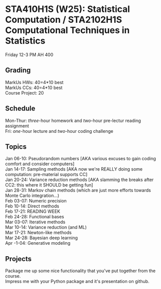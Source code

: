 
# STA410H1S (W25): Statistical Computation / STA2102H1S Computational Techniques in Statistics

Friday 12-3 PM AH 400

## Grading

MarkUs HWs: 40=4\*10 best  
MarkUs CCs: 40=4\*10 best  
Course Project: 20  

## Schedule

Mon-Thur: *three*-hour homework and *two*-hour pre-lectur reading assignment  
Fri: *one*-hour lecture and *two*-hour coding challenge

## Topics

Jan 06-10: Pseudorandom numbers [AKA various excuses to gain coding comfort and consider computers]  
Jan 14-17: Sampling methods [AKA now we're REALLY doing some computation: pre-material supports CC]  
Jan 20-24: Variance reduction methods [AKA slamming the breaks after CC2: this where it SHOULD be getting fun]  
Jan 28-31: Markov chain methods (which are just more efforts towards Monte Carlo integration...)  
Feb 03-07: Numeric precision  
Feb 10-14: Direct methods  
Feb 17-21: READING WEEK  
Feb 24-28: Functional bases  
Mar 03-07: Iterative methods  
Mar 10-14: Variance reduction (and ML)  
Mar 17-21: Newton-like methods  
Mar 24-28: Bayesian deep learning  
Apr -1-04: Generative modeling  


## Projects

Package me up some nice functionality that you've put together from the course.  
Impress me with your Python package and it's presentation on github.


